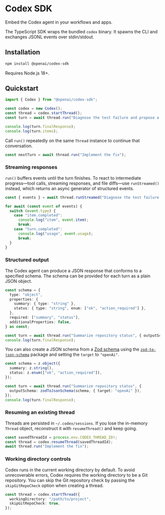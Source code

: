 # Codex SDK

Embed the Codex agent in your workflows and apps.

The TypeScript SDK wraps the bundled `codex` binary. It spawns the CLI and exchanges JSONL events over stdin/stdout.

## Installation

```bash
npm install @openai/codex-sdk
```

Requires Node.js 18+.

## Quickstart

```typescript
import { Codex } from "@openai/codex-sdk";

const codex = new Codex();
const thread = codex.startThread();
const turn = await thread.run("Diagnose the test failure and propose a fix");

console.log(turn.finalResponse);
console.log(turn.items);
```

Call `run()` repeatedly on the same `Thread` instance to continue that conversation.

```typescript
const nextTurn = await thread.run("Implement the fix");
```

### Streaming responses

`run()` buffers events until the turn finishes. To react to intermediate progress—tool calls, streaming responses, and file diffs—use `runStreamed()` instead, which returns an async generator of structured events.

```typescript
const { events } = await thread.runStreamed("Diagnose the test failure and propose a fix");

for await (const event of events) {
  switch (event.type) {
    case "item.completed":
      console.log("item", event.item);
      break;
    case "turn.completed":
      console.log("usage", event.usage);
      break;
  }
}
```

### Structured output

The Codex agent can produce a JSON response that conforms to a specified schema. The schema can be provided for each turn as a plain JSON object.

```typescript
const schema = {
  type: "object",
  properties: {
    summary: { type: "string" },
    status: { type: "string", enum: ["ok", "action_required"] },
  },
  required: ["summary", "status"],
  additionalProperties: false,
} as const;

const turn = await thread.run("Summarize repository status", { outputSchema: schema });
console.log(turn.finalResponse);
```

You can also create a JSON schema from a [Zod schema](https://github.com/colinhacks/zod) using the [`zod-to-json-schema`](https://www.npmjs.com/package/zod-to-json-schema) package and setting the `target` to `"openAi"`.

```typescript
const schema = z.object({
  summary: z.string(),
  status: z.enum(["ok", "action_required"]),
});

const turn = await thread.run("Summarize repository status", {
  outputSchema: zodToJsonSchema(schema, { target: "openAi" }),
});
console.log(turn.finalResponse);
```

### Resuming an existing thread

Threads are persisted in `~/.codex/sessions`. If you lose the in-memory `Thread` object, reconstruct it with `resumeThread()` and keep going.

```typescript
const savedThreadId = process.env.CODEX_THREAD_ID!;
const thread = codex.resumeThread(savedThreadId);
await thread.run("Implement the fix");
```

### Working directory controls

Codex runs in the current working directory by default. To avoid unrecoverable errors, Codex requires the working directory to be a Git repository. You can skip the Git repository check by passing the `skipGitRepoCheck` option when creating a thread.

```typescript
const thread = codex.startThread({
  workingDirectory: "/path/to/project",
  skipGitRepoCheck: true,
});
```
